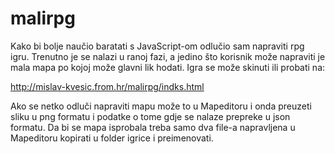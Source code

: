 # malirpg
Kako bi bolje naučio baratati s JavaScript-om odlučio sam napraviti rpg igru. Trenutno je se nalazi u ranoj fazi, a jedino što korisnik može napraviti je mala mapa po kojoj može glavni lik hodati. Igra se može skinuti ili probati na:

http://mislav-kvesic.from.hr/malirpg/indks.html

Ako se netko odluči napraviti mapu može to u Mapeditoru i onda preuzeti sliku u png formatu i podatke o tome gdje se nalaze prepreke u json formatu. Da bi se mapa isprobala treba samo dva file-a napravljena u Mapeditoru kopirati u folder igrice i preimenovati.




